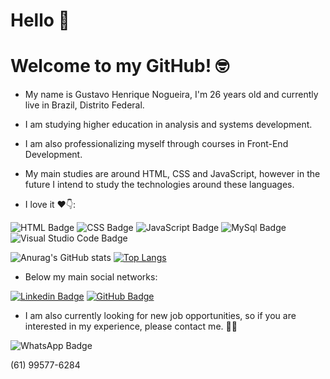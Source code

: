 
# Hello 🖖
# Welcome to my GitHub! 🤓

- My name is Gustavo Henrique Nogueira, I'm 26 years old and currently live in Brazil, Distrito Federal.
- I am studying higher education in analysis and systems development.
- I am also professionalizing myself through courses in Front-End Development.
- My main studies are around HTML, CSS and JavaScript, however in the future I intend to study the technologies around these languages.

- I love it ❤️👇:

![HTML Badge](https://img.shields.io/badge/HTML5-E34F26?style=for-the-badge&logo=html5&logoColor=white) ![CSS Badge](https://img.shields.io/badge/CSS3-1572B6?style=for-the-badge&logo=css3&logoColor=white) ![JavaScript Badge](https://img.shields.io/badge/JavaScript-F7DF1E?style=for-the-badge&logo=javascript&logoColor=black) ![MySql Badge](https://img.shields.io/badge/MySQL-00000F?style=for-the-badge&logo=mysql&logoColor=white) ![Visual Studio Code Badge](https://img.shields.io/badge/Visual_Studio_Code-0078D4?style=for-the-badge&logo=visual%20studio%20code&logoColor=white)

![Anurag's GitHub stats](https://github-readme-stats.vercel.app/api?username=Ghenriquer10&show_icons=true&theme=tokyonight)
[![Top Langs](https://github-readme-stats.vercel.app/api/top-langs/?username=Ghenriquer10&theme=tokyonight)](https://github.com/Ghenriquer10/github-readme-stats)


- Below my main social networks:

[![Linkedin Badge](https://img.shields.io/badge/LinkedIn-0077B5?style=for-the-badge&logo=linkedin&logoColor=white)](https://www.linkedin.com/in/gustavo-henrique-a584021a2/) [![GitHub Badge](https://img.shields.io/badge/GitHub-100000?style=for-the-badge&logo=github&logoColor=white)](https://github.com/Ghenriquer10) 

- I am also currently looking for new job opportunities, so if you are interested in my experience, please contact me. 🤜🤛 

![WhatsApp Badge](https://img.shields.io/badge/WhatsApp-25D366?style=for-the-badge&logo=whatsapp&logoColor=white) 

(61) 99577-6284
